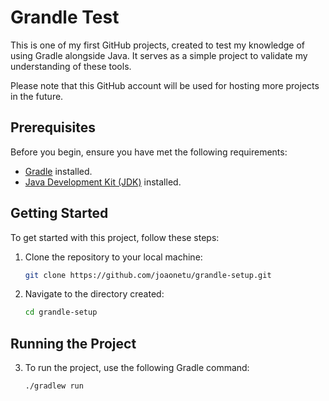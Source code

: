 # Grandle Test

This is one of my first GitHub projects, created to test my knowledge of using Gradle alongside Java. It serves as a simple project to validate my understanding of these tools.

Please note that this GitHub account will be used for hosting more projects in the future.

## Prerequisites

Before you begin, ensure you have met the following requirements:

- [Gradle](https://gradle.org/install/) installed.
- [Java Development Kit (JDK)](https://www.oracle.com/java/technologies/javase-downloads.html) installed.

## Getting Started

To get started with this project, follow these steps:

1. Clone the repository to your local machine:

   ```bash
   git clone https://github.com/joaonetu/grandle-setup.git
   ```
2. Navigate to the directory created:

   ```bash
   cd grandle-setup
   ```
## Running the Project
3. To run the project, use the following Gradle command:
   ```bash
   ./gradlew run
   ```